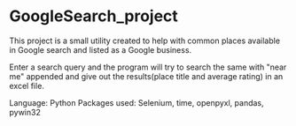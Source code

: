 # GoogleSearch_project
This project is a small utility created to help with common places available in Google search and listed as a Google business. 

Enter a search query and the program will try to search the same with "near me" appended and give out the results(place title and average rating) in an excel file. 

Language: Python
Packages used: Selenium, time, openpyxl, pandas, pywin32
